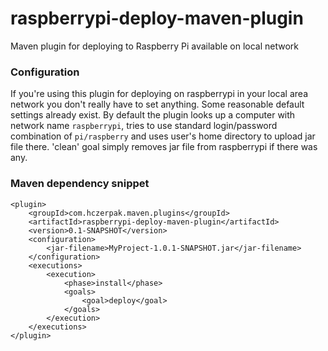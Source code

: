# raspberrypi-deploy-maven-plugin
Maven plugin for deploying to Raspberry Pi available on local network

### Configuration

If you're using this plugin for deploying on raspberrypi in your local 
area network you don't really have to set anything. Some reasonable 
default settings already exist. 
By default the plugin looks up a computer with network name `raspberrypi`,
tries to use standard login/password combination of `pi/raspberry` and
uses user's home directory to upload jar file there.
'clean' goal simply removes jar file from raspberrypi if there was any.

### Maven dependency snippet

```
<plugin>
    <groupId>com.hczerpak.maven.plugins</groupId>
    <artifactId>raspberrypi-deploy-maven-plugin</artifactId>
    <version>0.1-SNAPSHOT</version>
    <configuration>
        <jar-filename>MyProject-1.0.1-SNAPSHOT.jar</jar-filename>
    </configuration>
    <executions>
        <execution>
            <phase>install</phase>
            <goals>
                <goal>deploy</goal>
            </goals>
        </execution>
    </executions>
</plugin>
```

